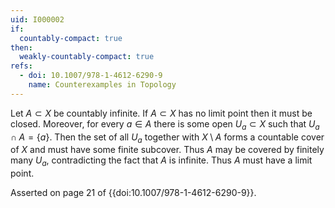 ```yaml
---
uid: I000002
if:
  countably-compact: true
then:
  weakly-countably-compact: true
refs:
  - doi: 10.1007/978-1-4612-6290-9
    name: Counterexamples in Topology
---
```

Let $A \subset X$ be countably infinite. If $A \subset X$ has no limit point then it must be closed. Moreover, for every $a \in A$ there is some open $U_a \subset X$ such that $U_a \cap A = \{a\}$. Then the set of all $U_a$ together with $X \setminus A$ forms a countable cover of $X$ and must have some finite subcover. Thus $A$ may be covered by finitely many $U_a$, contradicting the fact that $A$ is infinite. Thus $A$ must have a limit point.

Asserted on page 21 of {{doi:10.1007/978-1-4612-6290-9}}.
